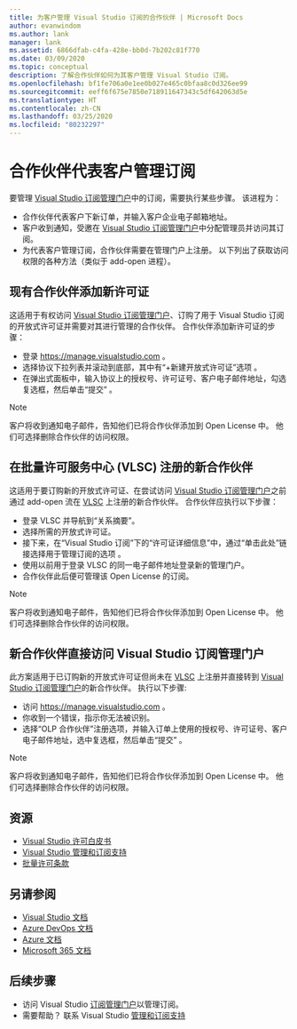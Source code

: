 ```yaml
---
title: 为客户管理 Visual Studio 订阅的合作伙伴 | Microsoft Docs
author: evanwindom
ms.author: lank
manager: lank
ms.assetid: 6866dfab-c4fa-428e-bb0d-7b202c81f770
ms.date: 03/09/2020
ms.topic: conceptual
description: 了解合作伙伴如何为其客户管理 Visual Studio 订阅。
ms.openlocfilehash: bf1fe706a0e1ee0b027e465c0bfaa8c0d326ee99
ms.sourcegitcommit: eeff6f675e7850e718911647343c5df642063d5e
ms.translationtype: HT
ms.contentlocale: zh-CN
ms.lasthandoff: 03/25/2020
ms.locfileid: "80232297"
---
```

# <a name="partners-managing-subscriptions-on-behalf-of-customers"></a>合作伙伴代表客户管理订阅
要管理 [Visual Studio 订阅管理门户](https://manage.visualstudio.com)中的订阅，需要执行某些步骤。 该进程为：
- 合作伙伴代表客户下新订单，并输入客户企业电子邮箱地址。
- 客户收到通知，受邀在 [Visual Studio 订阅管理门户](https://manage.visualstudio.com)中分配管理员并访问其订阅。
- 为代表客户管理订阅，合作伙伴需要在管理门户上注册。 以下列出了获取访问权限的各种方法（类似于 add-open 进程）。

## <a name="existing-partners-adding-a-new-license"></a>现有合作伙伴添加新许可证
这适用于有权访问 [Visual Studio 订阅管理门户](https://manage.visualstudio.com)、订购了用于 Visual Studio 订阅的开放式许可证并需要对其进行管理的合作伙伴。  合作伙伴添加新许可证的步骤：
- 登录 https://manage.visualstudio.com 。
- 选择协议下拉列表并滚动到底部，其中有“+新建开放式许可证”选项  。
- 在弹出式面板中，输入协议上的授权号、许可证号、客户电子邮件地址，勾选复选框，然后单击“提交”  。

> [!NOTE]
> 客户将收到通知电子邮件，告知他们已将合作伙伴添加到 Open License 中。 他们可选择删除合作伙伴的访问权限。

## <a name="new-partners-who-register-on-the-volume-licensing-service-center-vlsc"></a>在批量许可服务中心 (VLSC) 注册的新合作伙伴
这适用于要订购新的开放式许可证、在尝试访问 [Visual Studio 订阅管理门户](https://www.microsoft.com/Licensing/servicecenter/default.aspx)之前通过 add-open 流在 [VLSC](https://manage.visualstudio.com) 上注册的新合作伙伴。 合作伙伴应执行以下步骤：
- 登录 VLSC 并导航到“关系摘要”。
- 选择所需的开放式许可证。
- 接下来，在“Visual Studio 订阅”下的“许可证详细信息”中，通过“单击此处”链接选择用于管理订阅的选项  。
- 使用以前用于登录 VLSC 的同一电子邮件地址登录新的管理门户。
- 合作伙伴此后便可管理该 Open License 的订阅。

> [!NOTE]
> 客户将收到通知电子邮件，告知他们已将合作伙伴添加到 Open License 中。 他们可选择删除合作伙伴的访问权限。


## <a name="new-partners-visiting-the-visual-studio-subscriptions-administration-portal-directly"></a>新合作伙伴直接访问 Visual Studio 订阅管理门户
此方案适用于已订购新的开放式许可证但尚未在 [VLSC](https://www.microsoft.com/Licensing/servicecenter/default.aspx) 上注册并直接转到 [Visual Studio 订阅管理门户](https://manage.visualstudio.com)的新合作伙伴。  执行以下步骤:
- 访问 https://manage.visualstudio.com 。
- 你收到一个错误，指示你无法被识别。
- 选择“OLP 合作伙伴”注册选项，并输入订单上使用的授权号、许可证号、客户电子邮件地址，选中复选框，然后单击“提交”   。

> [!NOTE]
> 客户将收到通知电子邮件，告知他们已将合作伙伴添加到 Open License 中。 他们可选择删除合作伙伴的访问权限。

## <a name="resources"></a>资源
- [Visual Studio 许可白皮书](https://aka.ms/vslicensing)
- [Visual Studio 管理和订阅支持](https://visualstudio.microsoft.com/support/support-overview-vs)
- [批量许可条款](https://www.microsoft.com/licensing/product-licensing/products.aspx)

## <a name="see-also"></a>另请参阅
- [Visual Studio 文档](https://docs.microsoft.com/visualstudio/)
- [Azure DevOps 文档](https://docs.microsoft.com/azure/devops/)
- [Azure 文档](https://docs.microsoft.com/azure/)
- [Microsoft 365 文档](https://docs.microsoft.com/microsoft-365/)

## <a name="next-steps"></a>后续步骤
- 访问 Visual Studio [订阅管理门户](https://manage.visualstudio.com)以管理订阅。
- 需要帮助？ 联系 Visual Studio [管理和订阅支持](https://visualstudio.microsoft.com/support/support-overview-vs)
